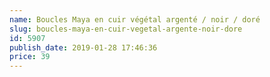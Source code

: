 ```yaml
---
name: Boucles Maya en cuir végétal argenté / noir / doré
slug: boucles-maya-en-cuir-vegetal-argente-noir-dore
id: 5907
publish_date: 2019-01-28 17:46:36
price: 39
---
```

